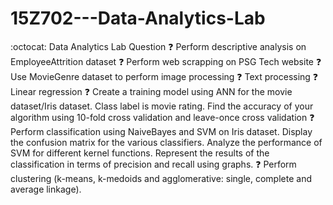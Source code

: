 # 15Z702---Data-Analytics-Lab
:octocat: Data Analytics Lab Question
:question: Perform descriptive analysis on EmployeeAttrition dataset
:question: Perform web scrapping on PSG Tech website
:question: Use MovieGenre dataset to perform image processing
:question: Text processing
:question: Linear regression
:question: Create a training model using ANN for the movie dataset/Iris dataset. Class label is movie rating. Find the accuracy of your algorithm using 10-fold cross validation and leave-once cross validation
:question: Perform classification using NaiveBayes and SVM on Iris dataset. Display the confusion matrix for the various classifiers. Analyze the performance of SVM for different kernel functions. Represent the results of the classification in terms of precision and recall using graphs.
:question: Perform clustering (k-means, k-medoids and agglomerative: single, complete and average linkage).
